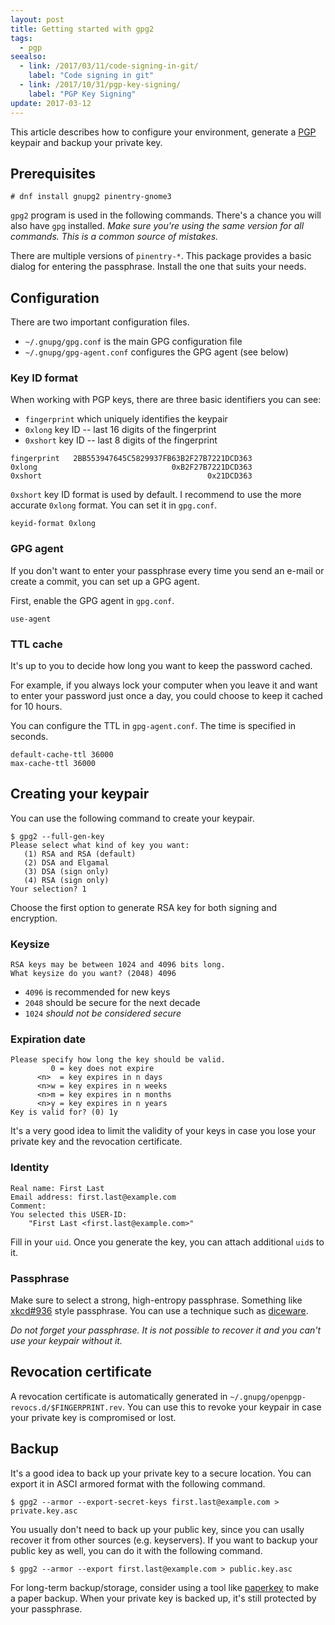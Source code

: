 ```yaml
---
layout: post
title: Getting started with gpg2
tags:
  - pgp
seealso:
  - link: /2017/03/11/code-signing-in-git/
    label: "Code signing in git"
  - link: /2017/10/31/pgp-key-signing/
    label: "PGP Key Signing"
update: 2017-03-12
---
```


This article describes how to configure your environment, generate a [PGP](/2017/03/03/introduction-to-pgp/) keypair and backup your private key.

## Prerequisites

```console
# dnf install gnupg2 pinentry-gnome3
```

`gpg2` program is used in the following commands. There's a chance you will also have `gpg` installed. *Make sure you're using the same version for all commands. This is a common source of mistakes.*

There are multiple versions of `pinentry-*`. This package provides a basic dialog for entering the passphrase. Install the one that suits your needs.

## Configuration

There are two important configuration files.

* `~/.gnupg/gpg.conf` is the main GPG configuration file
* `~/.gnupg/gpg-agent.conf` configures the GPG agent (see below)

### Key ID format

When working with PGP keys, there are three basic identifiers you can see:

* `fingerprint` which uniquely identifies the keypair
* `0xlong` key ID -- last 16 digits of the fingerprint
* `0xshort` key ID -- last 8 digits of the fingerprint

```text
fingerprint   2BB553947645C5829937FB63B2F27B7221DCD363
0xlong                              0xB2F27B7221DCD363
0xshort                                     0x21DCD363
```

`0xshort` key ID format is used by default. I recommend to use the more accurate `0xlong` format. You can set it in `gpg.conf`.

```text
keyid-format 0xlong
```

### <a name="gpg-agent"></a> GPG agent

If you don't want to enter your passphrase every time you send an e-mail or create a commit, you can set up a GPG agent.

First, enable the GPG agent in `gpg.conf`.

```text
use-agent
```

### TTL cache

It's up to you to decide how long you want to keep the password cached.

For example, if you always lock your computer when you leave it and want to enter your password just once a day, you could choose to keep it cached for 10 hours.

You can configure the TTL in `gpg-agent.conf`. The time is specified in seconds.

```text
default-cache-ttl 36000
max-cache-ttl 36000
```

## Creating your keypair

You can use the following command to create your keypair.

```console
$ gpg2 --full-gen-key
Please select what kind of key you want:
   (1) RSA and RSA (default)
   (2) DSA and Elgamal
   (3) DSA (sign only)
   (4) RSA (sign only)
Your selection? 1
```

Choose the first option to generate RSA key for both signing and encryption.

### Keysize

```console
RSA keys may be between 1024 and 4096 bits long.
What keysize do you want? (2048) 4096
```

* `4096` is recommended for new keys
* `2048` should be secure for the next decade
* `1024` *should not be considered secure*

### Expiration date

```console
Please specify how long the key should be valid.
         0 = key does not expire
      <n>  = key expires in n days
      <n>w = key expires in n weeks
      <n>m = key expires in n months
      <n>y = key expires in n years
Key is valid for? (0) 1y
```

It's a very good idea to limit the validity of your keys in case you lose your private key and the revocation certificate.

### Identity

```console
Real name: First Last
Email address: first.last@example.com
Comment: 
You selected this USER-ID:
    "First Last <first.last@example.com>"
```

Fill in your `uid`. Once you generate the key, you can attach additional `uid`s to it.

### Passphrase

Make sure to select a strong, high-entropy passphrase. Something like [xkcd#936](https://www.xkcd.com/936/) style passphrase. You can use a technique such as [diceware](http://world.std.com/~reinhold/diceware.html).

*Do not forget your passphrase. It is not possible to recover it and you can't use your keypair without it.*

## Revocation certificate

A revocation certificate is automatically generated in `~/.gnupg/openpgp-revocs.d/$FINGERPRINT.rev`. You can use this to revoke your keypair in case your private key is compromised or lost.

## Backup

It's a good idea to back up your private key to a secure location. You can export it in ASCI armored format with the following command.

```console
$ gpg2 --armor --export-secret-keys first.last@example.com > private.key.asc
```

You usually don't need to back up your public key, since you can usally recover it from other sources (e.g. keyservers). If you want to backup your public key as well, you can do it with the following command.

```console
$ gpg2 --armor --export first.last@example.com > public.key.asc
```

For long-term backup/storage, consider using a tool like [paperkey](http://www.jabberwocky.com/software/paperkey/) to make a paper backup. When your private key is backed up, it's still protected by your passphrase.
